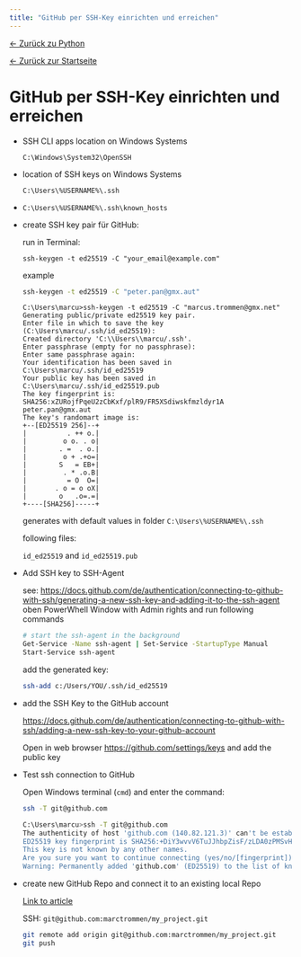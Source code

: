 ```yaml
---
title: "GitHub per SSH-Key einrichten und erreichen"
---
```


[← Zurück zu Python](./)

[← Zurück zur Startseite](../)

# GitHub per SSH-Key einrichten und erreichen

*	SSH CLI apps location on Windows Systems

	`C:\Windows\System32\OpenSSH`

*	location of SSH keys on Windows Systems

	`C:\Users\%USERNAME%\.ssh`

*	`C:\Users\%USERNAME%\.ssh\known_hosts`

*	create SSH key pair für GitHub:

	run in Terminal:
	
	`ssh-keygen -t ed25519 -C "your_email@example.com"`
	
	example
	
	```bat
	ssh-keygen -t ed25519 -C "peter.pan@gmx.aut"
	```
	
	```
	C:\Users\marcu>ssh-keygen -t ed25519 -C "marcus.trommen@gmx.net"
	Generating public/private ed25519 key pair.
	Enter file in which to save the key (C:\Users\marcu/.ssh/id_ed25519):
	Created directory 'C:\\Users\\marcu/.ssh'.
	Enter passphrase (empty for no passphrase):
	Enter same passphrase again:
	Your identification has been saved in C:\Users\marcu/.ssh/id_ed25519
	Your public key has been saved in C:\Users\marcu/.ssh/id_ed25519.pub
	The key fingerprint is:
	SHA256:xZURojfPqeU2zCbKxf/plR9/FR5XSdiwskfmzldyr1A peter.pan@gmx.aut
	The key's randomart image is:
	+--[ED25519 256]--+
	|          . ++ o.|
	|         o o. . o|
	|        . =  . o.|
	|         o + .+o=|
	|        S   = EB+|
	|         . * .o.B|
	|          = O  O=|
	|       . o = o oX|
	|        o   .o=.=|
	+----[SHA256]-----+
	```
	
	generates with default values in folder
	`C:\Users\%USERNAME%\.ssh`
	
	following files:
	
	`id_ed25519` and `id_ed25519.pub`

*	Add SSH key to SSH-Agent

	see: https://docs.github.com/de/authentication/connecting-to-github-with-ssh/generating-a-new-ssh-key-and-adding-it-to-the-ssh-agent
	oben PowerWhell Window with Admin rights and run following commands
	
	```bash
	# start the ssh-agent in the background
	Get-Service -Name ssh-agent | Set-Service -StartupType Manual
	Start-Service ssh-agent
	```
	
	add the generated key:
	
	```bash
	ssh-add c:/Users/YOU/.ssh/id_ed25519
	```
	
*	add the SSH Key to the GitHub account

	https://docs.github.com/de/authentication/connecting-to-github-with-ssh/adding-a-new-ssh-key-to-your-github-account
	
	Open in web browser https://github.com/settings/keys and add the public key

*	Test ssh connection to GitHub

	Open Windows terminal (`cmd`) and enter the command:
	
	```bash
	ssh -T git@github.com
	```
	
	```bash
	C:\Users\marcu>ssh -T git@github.com
	The authenticity of host 'github.com (140.82.121.3)' can't be established.
	ED25519 key fingerprint is SHA256:+DiY3wvvV6TuJJhbpZisF/zLDA0zPMSvHdkr4UvCOqU.
	This key is not known by any other names.
	Are you sure you want to continue connecting (yes/no/[fingerprint])? yes
	Warning: Permanently added 'github.com' (ED25519) to the list of known hosts.
	```

*	create new GitHub Repo and connect it to an existing local Repo

	[Link to article](https://www.heise.de/ratgeber/Einstieg-in-Git-und-GitHub-Erste-Projekte-realisieren-6216127.html?seite=5)
	
	SSH: `git@github.com:marctrommen/my_project.git`
	
	```bash
	git remote add origin git@github.com:marctrommen/my_project.git
	git push
	```